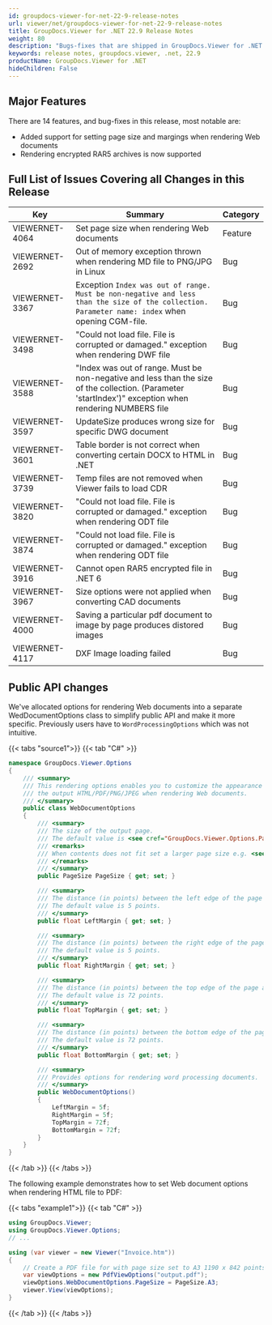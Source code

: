 ```yaml
---
id: groupdocs-viewer-for-net-22-9-release-notes
url: viewer/net/groupdocs-viewer-for-net-22-9-release-notes
title: GroupDocs.Viewer for .NET 22.9 Release Notes
weight: 80
description: "Bugs-fixes that are shipped in GroupDocs.Viewer for .NET 22.9"
keywords: release notes, groupdocs.viewer, .net, 22.9
productName: GroupDocs.Viewer for .NET
hideChildren: False
---
```


## Major Features

There are 14 features, and bug-fixes in this release, most notable are:

* Added support for setting page size and margings when rendering Web documents
* Rendering encrypted RAR5 archives is now supported

## Full List of Issues Covering all Changes in this Release

| Key | Summary | Category |
| --- | --- | --- |
|VIEWERNET-4064|Set page size when rendering Web documents|Feature|
|VIEWERNET-2692|Out of memory exception thrown when rendering MD file to PNG/JPG in Linux|Bug|
|VIEWERNET-3367|Exception `Index was out of range. Must be non-negative and less than the size of the collection. Parameter name: index` when opening CGM-file.|Bug|
|VIEWERNET-3498|"Could not load file. File is corrupted or damaged." exception when rendering DWF file|Bug|
|VIEWERNET-3588|"Index was out of range. Must be non-negative and less than the size of the collection. (Parameter 'startIndex')" exception when rendering NUMBERS file|Bug|
|VIEWERNET-3597|UpdateSize produces wrong size for specific DWG document|Bug|
|VIEWERNET-3601|Table border is not correct when converting certain DOCX to HTML in .NET|Bug|
|VIEWERNET-3739|Temp files are not removed when Viewer fails to load CDR |Bug|
|VIEWERNET-3820|"Could not load file. File is corrupted or damaged." exception when rendering ODT file|Bug|
|VIEWERNET-3874|"Could not load file. File is corrupted or damaged." exception when rendering ODT file|Bug|
|VIEWERNET-3916|Cannot open RAR5 encrypted file in .NET 6|Bug|
|VIEWERNET-3967|Size options were not applied when converting CAD documents|Bug|
|VIEWERNET-4000|Saving a particular pdf document to image by page produces distored images|Bug|
|VIEWERNET-4117|DXF Image loading failed|Bug|



## Public API changes

We've allocated options for rendering Web documents into a separate WedDocumentOptions class to simplify public API and make it more specific. Previously users have to `WordProcessingOptions` which was not intuitive.

{{< tabs "source1">}}
{{< tab "C#" >}}
```cs
namespace GroupDocs.Viewer.Options
{
    /// <summary>
    /// This rendering options enables you to customize the appearance of
    /// the output HTML/PDF/PNG/JPEG when rendering Web documents.
    /// </summary>
    public class WebDocumentOptions
    {
        /// <summary>
        /// The size of the output page.
        /// The default value is <see cref="GroupDocs.Viewer.Options.PageSize.Letter"/> 792 x 612 points.
        /// <remarks>
        /// When contents does not fit set a larger page size e.g. <see cref="GroupDocs.Viewer.Options.PageSize.A3"/>.
        /// </remarks>
        /// </summary>
        public PageSize PageSize { get; set; }

        /// <summary>
        /// The distance (in points) between the left edge of the page and the left boundary of the body text.
        /// The default value is 5 points.
        /// </summary>
        public float LeftMargin { get; set; }

        /// <summary>
        /// The distance (in points) between the right edge of the page and the right boundary of the body text.
        /// The default value is 5 points.
        /// </summary>
        public float RightMargin { get; set; }

        /// <summary>
        /// The distance (in points) between the top edge of the page and the top boundary of the body text.
        /// The default value is 72 points.
        /// </summary>
        public float TopMargin { get; set; }

        /// <summary>
        /// The distance (in points) between the bottom edge of the page and the bottom boundary of the body text.
        /// The default value is 72 points.
        /// </summary>
        public float BottomMargin { get; set; }

        /// <summary>
        /// Provides options for rendering word processing documents.
        /// </summary>
        public WebDocumentOptions()
        {
            LeftMargin = 5f;
            RightMargin = 5f;
            TopMargin = 72f;
            BottomMargin = 72f;
        }
    }
}
```
{{< /tab >}}
{{< /tabs >}}

The following example demonstrates how to set Web document options when rendering HTML file to PDF:

{{< tabs "example1">}}
{{< tab "C#" >}}
```cs
using GroupDocs.Viewer;
using GroupDocs.Viewer.Options;
// ...

using (var viewer = new Viewer("Invoice.htm"))
{
    // Create a PDF file for with page size set to A3 1190 x 842 points.
    var viewOptions = new PdfViewOptions("output.pdf");
    viewOptions.WebDocumentOptions.PageSize = PageSize.A3; 
    viewer.View(viewOptions);
}
```
{{< /tab >}}
{{< /tabs >}}
